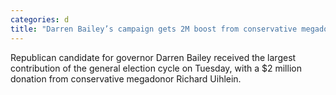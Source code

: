 ```yaml
---
categories: d
title: "Darren Bailey’s campaign gets 2M boost from conservative megadonor Richard Uihlein"
---
```

Republican candidate for governor Darren Bailey received the largest contribution of the  general election cycle on Tuesday, with a $2 million donation from conservative megadonor Richard Uihlein.
